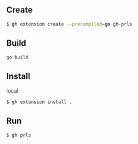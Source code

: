 ## Create
```bash
$ gh extension create --precompiled=go gh-prls
```

## Build
```bash
go build
```

## Install
local
```bash
$ gh extension install .
```

## Run
```bash
$ gh prls
```